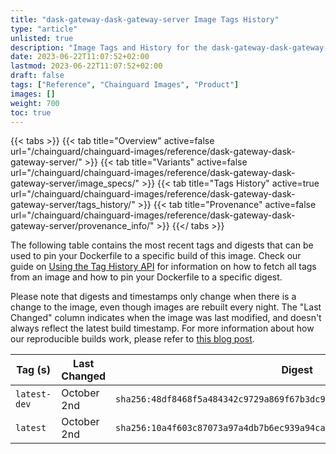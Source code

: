```yaml
---
title: "dask-gateway-dask-gateway-server Image Tags History"
type: "article"
unlisted: true
description: "Image Tags and History for the dask-gateway-dask-gateway-server Chainguard Image"
date: 2023-06-22T11:07:52+02:00
lastmod: 2023-06-22T11:07:52+02:00
draft: false
tags: ["Reference", "Chainguard Images", "Product"]
images: []
weight: 700
toc: true
---
```


{{< tabs >}}
{{< tab title="Overview" active=false url="/chainguard/chainguard-images/reference/dask-gateway-dask-gateway-server/" >}}
{{< tab title="Variants" active=false url="/chainguard/chainguard-images/reference/dask-gateway-dask-gateway-server/image_specs/" >}}
{{< tab title="Tags History" active=true url="/chainguard/chainguard-images/reference/dask-gateway-dask-gateway-server/tags_history/" >}}
{{< tab title="Provenance" active=false url="/chainguard/chainguard-images/reference/dask-gateway-dask-gateway-server/provenance_info/" >}}
{{</ tabs >}}

The following table contains the most recent tags and digests that can be used to pin your Dockerfile to a specific build of this image. Check our guide on [Using the Tag History API](/chainguard/chainguard-images/using-the-tag-history-api/) for information on how to fetch all tags from an image and how to pin your Dockerfile to a specific digest.

Please note that digests and timestamps only change when there is a change to the image, even though images are rebuilt every night. The "Last Changed" column indicates when the image was last modified, and doesn't always reflect the latest build timestamp. For more information about how our reproducible builds work, please refer to [this blog post](https://www.chainguard.dev/unchained/reproducing-chainguards-reproducible-image-builds).

| Tag (s)       | Last Changed | Digest                                                                    |
|---------------|--------------|---------------------------------------------------------------------------|
|  `latest-dev` | October 2nd  | `sha256:48df8468f5a484342c9729a869f67b3dc98008f6cf780a24f789c77f8dcb6287` |
|  `latest`     | October 2nd  | `sha256:10a4f603c87073a97a4db7b6ec939a94ca7075fb2ffe223784356bb6d1bd8347` |

